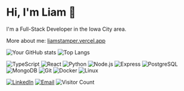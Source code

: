 # Hi, I'm Liam 	👋
I'm a Full-Stack Developer in the Iowa City area.



More about me: [liamstamper.vercel.app](https://liamstamper.vercel.app) 

![Your GitHub stats](https://github-readme-stats.vercel.app/api?username=liamstamper&show_icons=true&theme=radical)
![Top Langs](https://github-readme-stats.vercel.app/api/top-langs/?username=liamstamper&layout=compact&theme=radical)

![TypeScript](https://img.shields.io/badge/TypeScript-3178C6?logo=typescript&logoColor=white)
![React](https://img.shields.io/badge/React-61DAFB?logo=react&logoColor=black)
![Python](https://img.shields.io/badge/Python-3776AB?logo=python&logoColor=white)
![Node.js](https://img.shields.io/badge/Node.js-339933?logo=node.js&logoColor=white)
![Express](https://img.shields.io/badge/Express-gray?logo=express&logoColor=white)
![PostgreSQL](https://img.shields.io/badge/PostgreSQL-336791?logo=postgresql&logoColor=white)
![MongoDB](https://img.shields.io/badge/MongoDB-47A248?logo=mongodb&logoColor=white)
![Git](https://img.shields.io/badge/Git-F05032?logo=git&logoColor=white)
![Docker](https://img.shields.io/badge/Docker-2496ED?logo=docker&logoColor=white)
![Linux](https://img.shields.io/badge/Linux-FCC624?logo=linux&logoColor=black)

[![LinkedIn](https://img.shields.io/badge/LinkedIn-0077B5?logo=linkedin&logoColor=white)](https://linkedin.com/in/liamstamper)
[![Email](https://img.shields.io/badge/Email-D14836?logo=gmail&logoColor=white)](mailto:liam.stamper@gmail.com)
![Visitor Count](https://komarev.com/ghpvc/?username=liamstamper&color=blue)
